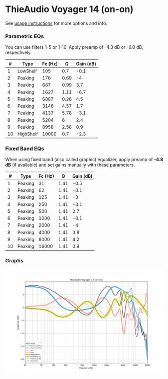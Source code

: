 # ThieAudio Voyager 14 (on-on)
See [usage instructions](https://github.com/jaakkopasanen/AutoEq#usage) for more options and info.

### Parametric EQs
You can use filters 1-5 or 1-10. Apply preamp of -4.3 dB or -6.0 dB, respectively.

|   # | Type      |   Fc (Hz) |    Q |   Gain (dB) |
|-----|-----------|-----------|------|-------------|
|   1 | LowShelf  |       105 | 0.7  |        -0.1 |
|   2 | Peaking   |       176 | 0.69 |        -4   |
|   3 | Peaking   |       687 | 0.99 |         3.7 |
|   4 | Peaking   |      1627 | 1.11 |        -6.7 |
|   5 | Peaking   |      6887 | 0.26 |         4.5 |
|   6 | Peaking   |      3146 | 4.57 |         1.7 |
|   7 | Peaking   |      4137 | 5.78 |        -3.1 |
|   8 | Peaking   |      5204 | 6    |         2.4 |
|   9 | Peaking   |      8958 | 2.58 |         0.9 |
|  10 | HighShelf |     10000 | 0.7  |        -2.3 |

### Fixed Band EQs
When using fixed band (also called graphic) equalizer, apply preamp of **-4.8 dB** (if available) and set gains manually with these parameters.

|   # | Type    |   Fc (Hz) |    Q |   Gain (dB) |
|-----|---------|-----------|------|-------------|
|   1 | Peaking |        31 | 1.41 |        -0.5 |
|   2 | Peaking |        62 | 1.41 |        -0.1 |
|   3 | Peaking |       125 | 1.41 |        -3   |
|   4 | Peaking |       250 | 1.41 |        -3.1 |
|   5 | Peaking |       500 | 1.41 |         2.7 |
|   6 | Peaking |      1000 | 1.41 |        -0.1 |
|   7 | Peaking |      2000 | 1.41 |        -4   |
|   8 | Peaking |      4000 | 1.41 |         3.8 |
|   9 | Peaking |      8000 | 1.41 |         4.2 |
|  10 | Peaking |     16000 | 1.41 |         0.9 |

### Graphs
![](./ThieAudio%20Voyager%2014%20(on-on).png)
